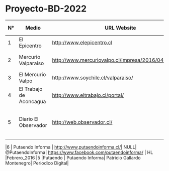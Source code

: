 # Proyecto-BD-2022


| N° | Medio | URL Website | papel/digital | Twitter | Facebook | Nac/Loc/HLoc | Seguido desde | Región Origen | Comuna Origen | Propiedad Legal | Personero-Propiedad | Origen medial |
| ----- | ----- | ----- | ----- | ----- | ----- | ----- | ----- | ----- | ----- | ----- | ----- | ----- |
| 1 | El Epicentro	| http://www.elepicentro.cl		| NULL | @elepicentro	| https://www.facebook.com/elepicentro.cl/	| L |	Febrero_2016	| 5 |	Valparaiso	 | Consorcio Periodístico | El Epicentro S.A |	Alex Molina	 | Diario Papel	|
| 2 | Mercurio Valparaiso	| http://www.mercuriovalpo.cl/impresa/2016/04/09/papel/ |	http://www.mercuriovalpo.cl/impresa/2019/10/25/full/cuerpo-principal/1/ |	@mercuriovalpo |	https://www.facebook.com/pages/El-Mercurio-de-Valpara%C3%ADso/225771637480359?fref=ts	| N	| Febrero_2016	| 5	| Valparaiso	| El Mercurio S.A.P	| Agustin Edwards	| Diario Papel	|
| 3 | El Mercurio Valpo	| http://www.soychile.cl/valparaiso/ | NULL |	@soyvalparaiso |	https://www.facebook.com/mercuriovalpo/	| L	| Febrero_2016 | 5	| Valparaíso	| El Mercurio S.A.P	| Agustin Edwards	| Diario Papel	|	
| 4 | El Trabajo de Aconcagua	|  http://www.eltrabajo.cl/portal/	| http://www.eltrabajo.cl/slide/nuevo/papeldigital.html	| @diarioeltrabajo	|https://www.facebook.com/ElTrabajoDiario/	|L|	Febrero_2016|	5|	San Felipe| 	El Trabajo|	Marco Antonio Juri	|Diario Papel		|													
| 5 | Diario El Observador	| http://web.observador.cl/	| http://web.observador.cl/wp-content/uploads/2019/10/PORTADA-CENTRO-251019.jpg	| @eo_enlinea	|https://www.facebook.com/ElObservadorQuillota/|	HL	|Febrero_2016|	5	|Quillota	|Empresa Periodística El Observador Ltda|	Roberto Silva Bijit |	Diario Papel	|			
	



|6 | Putaendo Informa	| http://www.putaendoinforma.cl/| NULL| 		@PutaendoInforma| 	https://www.facebook.com/putaendoinforma/	| HL	|Febrero_2016	|5	|Putaendo |	Putaendo Informa|	Patricio Gallardo Montenegro|	Periodico Digital|															

